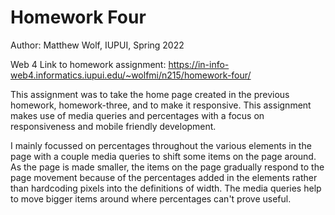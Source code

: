 # Homework Four

Author: Matthew Wolf, IUPUI, Spring 2022

Web 4 Link to homework assignment:
https://in-info-web4.informatics.iupui.edu/~wolfmi/n215/homework-four/ 

This assignment was to take the home page created in the previous homework, homework-three, and to make it responsive. This assignment makes use of media queries and percentages with a focus on responsiveness and mobile friendly development.

I mainly focussed on percentages throughout the various elements in the page with a couple media queries to shift some items on the page around. As the page is made smaller, the items on the page gradually respond to the page movement because of the percentages added in the elements rather than hardcoding pixels into the definitions of width. The media queries help to move bigger items around where percentages can't prove useful.
